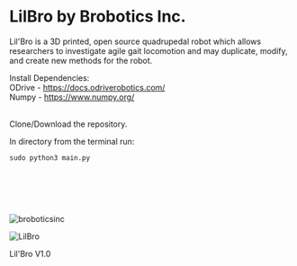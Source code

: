 # LilBro by Brobotics Inc. 

Lil'Bro is a 3D printed, open source quadrupedal robot which allows researchers to investigate agile gait locomotion and may duplicate, modify, and create new methods for the robot. 


Install Dependencies: </br>
ODrive - https://docs.odriverobotics.com/ </br>
Numpy - https://www.numpy.org/</br></br>

Clone/Download the repository.</br>

In directory from the terminal run:</br>
   ```
   sudo python3 main.py 
   ```
   </br>
   
</br></br>

  

![broboticsinc](https://user-images.githubusercontent.com/47543484/52599146-7138fc00-2e1d-11e9-9afe-07cbb3af1ec2.jpg)




![LilBro](https://user-images.githubusercontent.com/31290912/57098486-d6dfaa80-6cdf-11e9-85ec-43d3b1a3ba4f.png)

Lil'Bro V1.0
